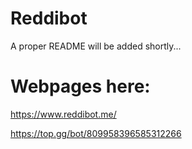 # Reddibot
A proper README will be added shortly...

# Webpages here: 
https://www.reddibot.me/

https://top.gg/bot/809958396585312266
